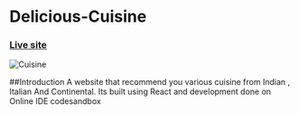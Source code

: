 # Delicious-Cuisine
### [Live site](https://delicious-cuisine.netlify.app/)

![Cuisine](https://i.ibb.co/jGfH85g/logo.png)

##Introduction
  A website that recommend you various cuisine from Indian , Italian And Continental. Its built using React and development done on Online IDE codesandbox

